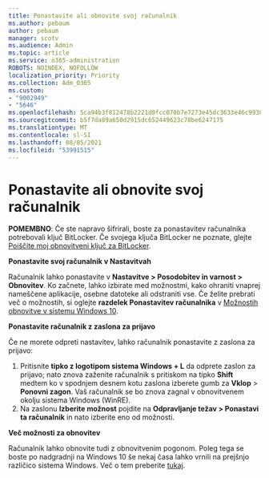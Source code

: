 ```yaml
---
title: Ponastavite ali obnovite svoj računalnik
ms.author: pebaum
author: pebaum
manager: scotv
ms.audience: Admin
ms.topic: article
ms.service: o365-administration
ROBOTS: NOINDEX, NOFOLLOW
localization_priority: Priority
ms.collection: Adm_O365
ms.custom:
- "9002949"
- "5646"
ms.openlocfilehash: 5ca94b3f812478b2221d0fcc070b7e7273e45dc3633e46c99384a270a624015e
ms.sourcegitcommit: b5f7da89a650d2915dc652449623c78be6247175
ms.translationtype: MT
ms.contentlocale: sl-SI
ms.lasthandoff: 08/05/2021
ms.locfileid: "53991515"
---
```

# <a name="reset-or-recover-your-pc"></a>Ponastavite ali obnovite svoj računalnik

**POMEMBNO**: Če ste napravo šifrirali, boste za ponastavitev računalnika potrebovali ključ BitLocker. Če svojega ključa BitLocker ne poznate, glejte [Poiščite moj obnovitveni ključ za BitLocker](https://support.microsoft.com/help/4026181/windows-10-find-my-bitlocker-recovery-key).

**Ponastavite svoj računalnik v Nastavitvah**

Računalnik lahko ponastavite v **Nastavitve > Posodobitev in varnost > Obnovitev**. Ko začnete, lahko izbirate med možnostmi, kako ohraniti vnaprej nameščene aplikacije, osebne datoteke ali odstraniti vse. Če želite prebrati več o možnostih, si oglejte **razdelek Ponastavitev računalnika** v [Možnostih obnovitve v sistemu Windows 10](https://support.microsoft.com/help/12415/windows-10-recovery-options).

**Ponastavite računalnik z zaslona za prijavo**

Če ne morete odpreti nastavitev, lahko računalnik ponastavite z zaslona za prijavo:

1. Pritisnite **tipko z logotipom sistema Windows + L** da odprete zaslon za prijavo; nato znova zaženite računalnik s pritiskom na tipko **Shift** medtem ko v spodnjem desnem kotu zaslona izberete gumb za **Vklop** > **Ponovni zagon**. Vaš računalnik se bo znova zagnal v obnovitvenem okolju sistema Windows (WinRE).
2. Na zaslonu **Izberite možnost** pojdite na **Odpravljanje težav > Ponastavi ta računalnik** in nato izberite eno od možnosti.

**Več možnosti za obnovitev**

Računalnik lahko obnovite tudi z obnovitvenim pogonom. Poleg tega se boste po nadgradnji na Windows 10 še nekaj časa lahko vrnili na prejšnjo različico sistema Windows. Več o tem preberite [tukaj](https://support.microsoft.com/help/12415/windows-10-recovery-options).
